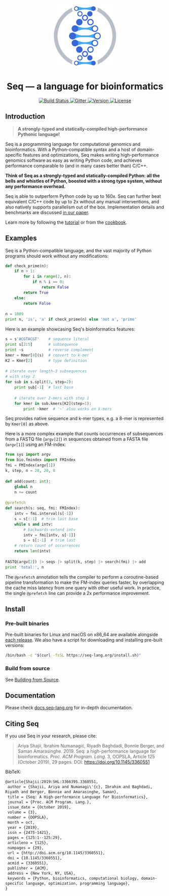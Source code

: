 <p align="center">
 <img src="docs/sphinx/logo.png?raw=true" width="200" alt="Seq"/>
</p>

<h1 align="center"> Seq — a language for bioinformatics</h1>

<p align="center">
  <a href="https://github.com/seq-lang/seq/actions?query=branch%3Adevelop">
    <img src="https://github.com/seq-lang/seq/workflows/Seq%20CI/badge.svg?branch=develop"
         alt="Build Status">
  </a>
  <a href="https://gitter.im/seq-lang/seq?utm_source=badge&utm_medium=badge&utm_campaign=pr-badge&utm_content=badge">
    <img src="https://badges.gitter.im/Join%20Chat.svg"
         alt="Gitter">
  </a>
  <a href="https://github.com/seq-lang/seq/releases/latest">
    <img src="https://img.shields.io/github/v/release/seq-lang/seq?sort=semver"
         alt="Version">
  </a>
  <a href="https://github.com/seq-lang/seq/blob/master/LICENSE">
    <img src="https://img.shields.io/github/license/seq-lang/seq"
         alt="License">
  </a>
</p>

## Introduction

> **A strongly-typed and statically-compiled high-performance Pythonic language!**

Seq is a programming language for computational genomics and bioinformatics. With a Python-compatible syntax and a host of domain-specific features and optimizations, Seq makes writing high-performance genomics software as easy as writing Python code, and achieves performance comparable to (and in many cases better than) C/C++.

**Think of Seq as a strongly-typed and statically-compiled Python: all the bells and whistles of Python, boosted with a strong type system, without any performance overhead.**

Seq is able to outperform Python code by up to 160x. Seq can further beat equivalent C/C++ code by up to 2x without any manual interventions, and also natively supports parallelism out of the box. Implementation details and benchmarks are discussed [in our paper](https://dl.acm.org/citation.cfm?id=3360551).

Learn more by following the [tutorial](https://docs.seq-lang.org/tutorial) or from the [cookbook](https://docs.seq-lang.org/cookbook).

## Examples

Seq is a Python-compatible language, and the vast majority of Python programs should work without any modifications:

```python
def check_prime(n):
    if n > 1:
        for i in range(2, n):
            if n % i == 0:
                return False
        return True
    else:
        return False

n = 1009
print n, 'is', 'a' if check_prime(n) else 'not a', 'prime'
```

Here is an example showcasing Seq's bioinformatics features:

```python
s = s'ACGTACGT'    # sequence literal
print s[2:5]       # subsequence
print ~s           # reverse complement
kmer = Kmer[8](s)  # convert to k-mer
K2 = Kmer[2]       # type definition

# iterate over length-3 subsequences
# with step 2
for sub in s.split(3, step=2):
    print sub[-1]  # last base

    # iterate over 2-mers with step 1
    for kmer in sub.kmers[K2](step=1):
        print ~kmer  # '~' also works on k-mers
```

Seq provides native sequence and k-mer types, e.g. a 8-mer is represented by `Kmer[8]` as above.

Here is a more complex example that counts occurrences of subsequences from a FASTQ file (`argv[2]`) in sequences obtained from a FASTA file (`argv[1]`) using an FM-index:

```python
from sys import argv
from bio.fmindex import FMIndex
fmi = FMIndex(argv[1])
k, step, n = 20, 20, 0

def add(count: int):
    global n
    n += count

@prefetch
def search(s: seq, fmi: FMIndex):
    intv = fmi.interval(s[-1])
    s = s[:-1]  # trim last base
    while s and intv:
        # backwards-extend intv
        intv = fmi[intv, s[-1]]
        s = s[:-1]  # trim last
    # return count of occurrences
    return len(intv)

FASTQ(argv[2]) |> seqs |> split(k, step) |> search(fmi) |> add
print 'total:', n
```

The `@prefetch` annotation tells the compiler to perform a coroutine-based pipeline transformation to make the FM-index queries faster, by overlapping the cache miss latency from one query with other useful work. In practice, the single `@prefetch` line can provide a 2x performance improvement.

## Install

### Pre-built binaries

Pre-built binaries for Linux and macOS on x86_64 are available alongside [each release](https://github.com/seq-lang/seq/releases). We also have a script for downloading and installing pre-built versions:

```bash
/bin/bash -c "$(curl -fsSL https://seq-lang.org/install.sh)"
```

### Build from source

See [Building from Source](docs/sphinx/build.rst).

## Documentation

Please check [docs.seq-lang.org](https://docs.seq-lang.org) for in-depth documentation.

## Citing Seq

If you use Seq in your research, please cite:

> Ariya Shajii, Ibrahim Numanagić, Riyadh Baghdadi, Bonnie Berger, and Saman Amarasinghe. 2019. Seq: a high-performance language for bioinformatics. *Proc. ACM Program. Lang.* 3, OOPSLA, Article 125 (October 2019), 29 pages. DOI: https://doi.org/10.1145/3360551

BibTeX:

```
@article{Shajii:2019:SHL:3366395.3360551,
 author = {Shajii, Ariya and Numanagi\'{c}, Ibrahim and Baghdadi, Riyadh and Berger, Bonnie and Amarasinghe, Saman},
 title = {Seq: A High-performance Language for Bioinformatics},
 journal = {Proc. ACM Program. Lang.},
 issue_date = {October 2019},
 volume = {3},
 number = {OOPSLA},
 month = oct,
 year = {2019},
 issn = {2475-1421},
 pages = {125:1--125:29},
 articleno = {125},
 numpages = {29},
 url = {http://doi.acm.org/10.1145/3360551},
 doi = {10.1145/3360551},
 acmid = {3360551},
 publisher = {ACM},
 address = {New York, NY, USA},
 keywords = {Python, bioinformatics, computational biology, domain-specific language, optimization, programming language},
}
```

